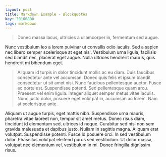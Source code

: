 ```yaml
---
layout: post
title: Markdown Example - Blockquotes
key: 20160808
tags: markdown
---
```


> Donec massa lacus, ultricies a ullamcorper in, fermentum sed augue.

<!--more-->

Nunc vestibulum leo a lorem pulvinar ut convallis odio iaculis. Sed a sapien nec libero semper scelerisque at eget nisl. Vestibulum urna ligula, facilisis sed blandit nec, placerat eget augue. Nulla ultrices hendrerit mauris, quis hendrerit mi bibendum eget.

> Aliquam id turpis in dolor tincidunt mollis ac eu diam. Duis faucibus consectetur ante vel accumsan. Donec quis felis et ipsum blandit consectetur ut sit amet nisi. Nunc faucibus pellentesque auctor. Fusce ac porta est. Suspendisse potenti. Sed pellentesque quam arcu. Praesent vel enim ligula. Integer aliquet semper metus vitae iaculis. Nunc justo dolor, posuere eget volutpat in, accumsan ac lorem. Nam at scelerisque ante.

Aliquam ut augue turpis, eget mattis nibh. Suspendisse urna mauris, pharetra vitae laoreet non, tempor sit amet metus. Donec risus diam, tincidunt id elementum sed, ultrices id neque. Curabitur sed nisl non sem gravida malesuada et dapibus justo. Nullam in sagittis magna. Aliquam erat volutpat. Suspendisse potenti. Fusce id posuere orci. In sed vestibulum dolor. Phasellus volutpat eleifend purus sed vestibulum. Ut dolor massa, volutpat nec elementum vel, vestibulum in mi. Donec fringilla dignissim risus.
